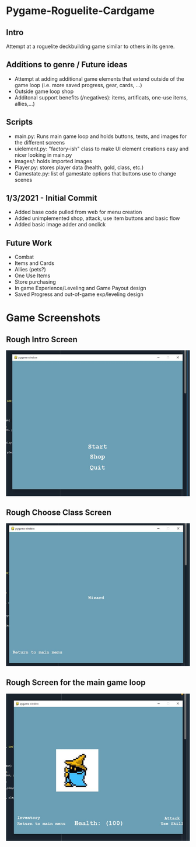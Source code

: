 # Pygame-Roguelite-Cardgame
## Intro
Attempt at a roguelite deckbuilding game similar to others in its genre.

## Additions to genre / Future ideas
* Attempt at adding additional game elements that extend outside of the game loop (i.e. more saved progress, gear, cards, ...)
* Outside game loop shop
* Additonal support benefits (/negatives): items, artificats, one-use items, allies,...)

## Scripts
* main.py: Runs main game loop and holds buttons, texts, and images for the different screens
* uielement.py: "factory-ish" class to make UI element creations easy and nicer looking in main.py
* images/: holds imported images
* Player.py: stores player data (health, gold, class, etc.)
* Gamestate.py: list of gamestate options that buttons use to change scenes

## 1/3/2021 - Initial Commit
* Added base code pulled from web for menu creation
* Added unimplemented shop, attack, use item buttons and basic flow 
* Added basic image adder and onclick

## Future Work
* Combat
* Items and Cards
* Allies (pets?)
* One Use Items
* Store purchasing
* In game Experience/Leveling and Game Payout design
* Saved Progress and out-of-game exp/leveling design

# Game Screenshots
## Rough Intro Screen
![Alt text](/Screenshots/Intro_Screen.JPG?raw=true)

## Rough Choose Class Screen
![Alt text](/Screenshots/Choose_Class_Screen.JPG?raw=true)

## Rough Screen for the main game loop
![Alt text](/Screenshots/Main_Game_Loop.JPG?raw=true)
